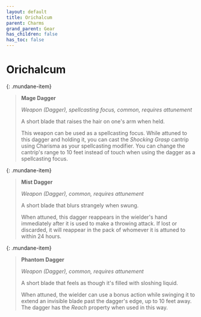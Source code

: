 ```yaml
---
layout: default
title: Orichalcum
parent: Charms
grand_parent: Gear
has_children: false
has_toc: false
---
```


# Orichalcum

{: .mundane-item}
> **Mage Dagger**
> 
> *Weapon (Dagger), spellcasting focus, common, requires attunement*
>
> A short blade that raises the hair on one's arm when held.
> 
> This weapon can be used as a spellcasting focus. While attuned to this dagger and holding it, you can cast the *Shocking Grasp* cantrip using Charisma as your spellcasting modifier. You can change the cantrip's range to 10 feet instead of touch when using the dagger as a spellcasting focus.

{: .mundane-item}
> **Mist Dagger**
> 
> *Weapon (Dagger), common, requires attunement*
>
> A short blade that blurs strangely when swung.
> 
> When attuned, this dagger reappears in the wielder's hand immediately after it is used to make a throwing attack. If lost or discarded, it will reappear in the pack of whomever it is attuned to within 24 hours. 

{: .mundane-item}
> **Phantom Dagger**
> 
> *Weapon (Dagger), common, requires attunement*
>
> A short blade that feels as though it's filled with sloshing liquid.
> 
> When attuned, the wielder can use a bonus action while swinging it to extend an invisible blade past the dagger's edge, up to 10 feet away. The dagger has the _Reach_ property when used in this way. 


